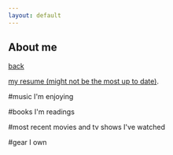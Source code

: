 ```yaml
---
layout: default
---
```


## About me

[back](./)

[my resume (might not be the most up to date)](./one.rmd).

#music I'm enjoying

#books I'm readings

#most recent movies and tv shows I've watched

#gear I own


